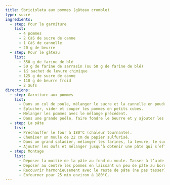 ```yaml
---
title: Sbriciolata aux pommes (gâteau crumble)
type: sucré
ingredients:
  - step: Pour la garniture
    list:
      - 4 pommes
      - 2 CàS de sucre de canne
      - 1 CàS de cannelle
      - 20 g de beurre
  - step: Pour le gâteau
    list:
      - 350 g de farine de blé
      - 50 g de farine de sarrasin (ou 50 g de farine de blé)
      - 1⁄2 sachet de levure chimique
      - 125 g de sucre de canne
      - 110 g de beurre froid
      - 2 œufs
directions:
  - step: Garniture aux pommes
    list:
      - Dans un cul de poule, mélanger le sucre et la cannelle en poudre. Réserver.
      - Éplucher, vider et couper les pommes en petits cubes.
      - Mélanger les pommes avec le mélange précédent.
      - Dans une grande poêle, faire fondre le beurre et y ajouter les pommes. Cuire le tout pendant 6 min à feu vif et réserver.
  - step: La pâte
    list:
      - Préchauffer le four à 180°C (chaleur tournante).
      - Chemiser un moule de 22 cm de papier sulfurisé.
      - Dans un grand saladier, mélanger les farines, la levure, le sucre, le beurre coupé en petits cubes.
      - Ajouter les œufs et mélanger jusqu’à obtenir une pâte qui s’effrite.
  - step: Montage
    list:
      - Déposer la moitié de la pâte au fond du moule. Tasser à l’aide de vos doigts.
      - Déposer au centre les pommes en laissant un peu de pâte au bord.
      - Recouvrir harmonieusement avec le reste de pâte (ne pas tasser).
      - Enfourner pour 25 min environ à 180°C.
---
```

